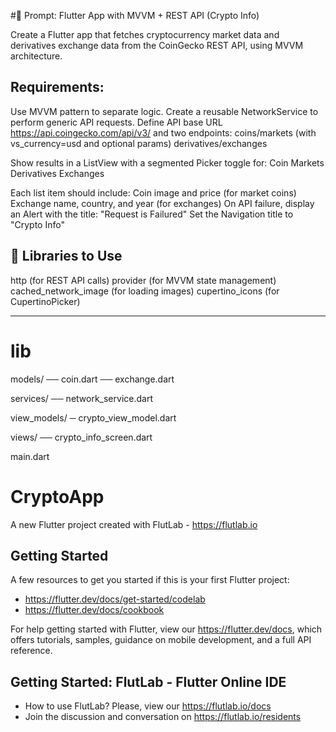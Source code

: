 
#🧠 Prompt: Flutter App with MVVM + REST API (Crypto Info)

Create a Flutter app that fetches cryptocurrency market data and derivatives exchange data from the CoinGecko REST API, using MVVM architecture.

## Requirements:
Use MVVM pattern to separate logic.
Create a reusable NetworkService to perform generic API requests.
Define API base URL https://api.coingecko.com/api/v3/ and two endpoints:
coins/markets (with vs_currency=usd and optional params)
derivatives/exchanges

Show results in a ListView with a segmented Picker toggle for:
Coin Markets
Derivatives Exchanges

Each list item should include:
Coin image and price (for market coins)
Exchange name, country, and year (for exchanges)
On API failure, display an Alert with the title: "Request is Failured"
Set the Navigation title to "Crypto Info"

## 🔧 Libraries to Use
http (for REST API calls)
provider (for MVVM state management)
cached_network_image (for loading images)
cupertino_icons (for CupertinoPicker)

- - - - - - - - - - - - - - - - - - - - - 

# lib

models/
   ── coin.dart
   ── exchange.dart
   
services/
   ── network_service.dart
   
 view_models/
   ─ crypto_view_model.dart
   
views/
  ── crypto_info_screen.dart
  
main.dart

# CryptoApp

A new Flutter project created with FlutLab - https://flutlab.io

## Getting Started

A few resources to get you started if this is your first Flutter project:

- https://flutter.dev/docs/get-started/codelab
- https://flutter.dev/docs/cookbook

For help getting started with Flutter, view our
https://flutter.dev/docs, which offers tutorials,
samples, guidance on mobile development, and a full API reference.

## Getting Started: FlutLab - Flutter Online IDE

- How to use FlutLab? Please, view our https://flutlab.io/docs
- Join the discussion and conversation on https://flutlab.io/residents


